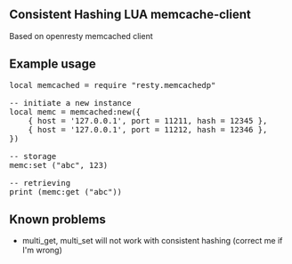 ## Consistent Hashing LUA memcache-client
Based on openresty memcached client

## Example usage

<pre>
local memcached = require "resty.memcachedp"

-- initiate a new instance
local memc = memcached:new({
    { host = '127.0.0.1', port = 11211, hash = 12345 },
    { host = '127.0.0.1', port = 11212, hash = 12346 },
})

-- storage
memc:set ("abc", 123)

-- retrieving
print (memc:get ("abc"))
</pre>


## Known problems

- multi_get, multi_set will not work with consistent hashing (correct me if I'm wrong)
